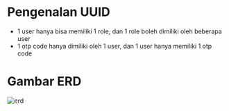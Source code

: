 # Pengenalan UUID

+ 1 user hanya bisa memiliki 1 role, dan 1 role boleh dimiliki oleh beberapa user
+ 1 otp code hanya dimiliki oleh 1 user, dan 1 user hanya memiliki 1 otp code

# Gambar ERD
![erd](https://user-images.githubusercontent.com/52531952/108111698-a260fc80-70c7-11eb-94ae-61eb6b3a3c5e.PNG)
